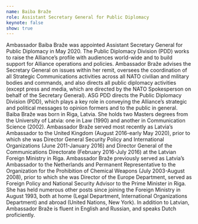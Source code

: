```yaml
---
name: Baiba Braže
role: Assistant Secretary General for Public Diplomacy
keynote: false
show: true
---
```


Ambassador Baiba Braže was appointed Assistant Secretary General for Public Diplomacy in May 2020. The Public Diplomacy Division (PDD) works to raise the Alliance’s profile with audiences world-wide and to build support for Alliance operations and policies.
Ambassador Braže advises the Secretary General on issues within her remit, oversees the coordination of all Strategic Communications activities across all NATO civilian and military bodies and commands, and also directs all public diplomacy activities (except press and media, which are directed by the NATO Spokesperson on behalf of the Secretary General).
ASG PDD directs the Public Diplomacy Division (PDD), which plays a key role in conveying the Alliance’s strategic and political messages to opinion formers and to the public in general.
Baiba Braže was born in Riga, Latvia. She holds two Masters degrees from the University of Latvia: one in Law (1990) and another in Communication Science (2002).
Ambassador Braže served most recently as Latvia’s Ambassador to the United Kingdom (August 2016-early May 2020), prior to which she was Director General Security Policy and International Organizations (June 2011-January 2016) and Director General of the Communications Directorate (February 2016-July 2016) at the Latvian Foreign Ministry in Riga.
Ambassador Braže previously served as Latvia’s Ambassador to the Netherlands and Permanent Representative to the Organization for the Prohibition of Chemical Weapons (July 2003-August 2008), prior to which she was Director of the Europe Department, served as Foreign Policy and National Security Advisor to the Prime Minister in Riga. She has held numerous other posts since joining the Foreign Ministry in August 1993, both at home (Legal Department, International Organizations Department) and abroad (United Nations, New York).
In addition to Latvian, Ambassador Braže is fluent in English and Russian, and speaks Dutch proficiently.